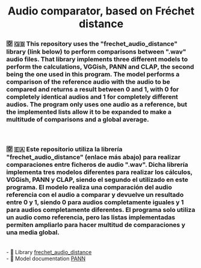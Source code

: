 <h1 align="center">Audio comparator, based on Fréchet distance</h1>
<h3 align="left">🈳 🇬🇧 This repository uses the "frechet_audio_distance" library (link below) to perform comparisons between ".wav" audio files.
   That library implements three different models to perform the calculations, VGGish, PANN and CLAP, the second being the one used in this program.
   The model performs a comparison of the reference audio with the audio to be compared and returns a result between 0 and 1, with 0 for completely identical audios and 1 for completely different audios.
   The program only uses one audio as a reference, but the implemented lists allow it to be expanded to make a multitude of comparisons and a global average.</h3>
<br/>
<h3 align="left">🈳 🇪🇦 Este repositorio utiliza la librería "frechet_audio_distance" (enlace más abajo) para realizar comparaciones entre ficheros de audio ".wav".
  Dicha librería implementa tres modelos diferentes para realizar los cálculos, VGGish, PANN y CLAP, siendo el segundo el utilizado en este programa.
  El modelo realiza una comparación del audio referencia con el audio a comparar y devuelve un resultado entre 0 y 1, siendo 0 para audios completamente iguales y 1 para audios completamente diferentes.
  El programa solo utiliza un audio como referencia, pero las listas implementadas permiten ampliarlo para hacer multitud de comparaciones y una media global.</h3>
<br/>
- 📝 Library <a href="https://github.com/gudgud96/frechet-audio-distance">frechet_audio_distance</a><br/>
- 📝 Model documentation <a href="https://arxiv.org/abs/1912.10211">PANN</a>
